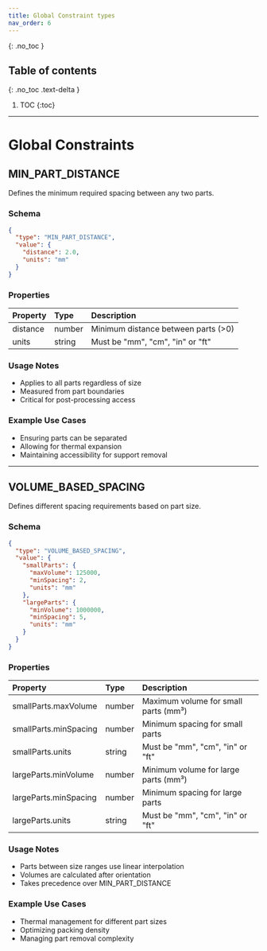 ```yaml
---
title: Global Constraint types
nav_order: 6
---
```


{: .no_toc }

## Table of contents
{: .no_toc .text-delta }

1. TOC
{:toc}

---

# Global Constraints

## MIN_PART_DISTANCE

Defines the minimum required spacing between any two parts.

### Schema
```json
{
  "type": "MIN_PART_DISTANCE",
  "value": {
    "distance": 2.0,
    "units": "mm"
  }
}
```

### Properties

| Property | Type | Description |
|:---------|:-----|:------------|
| distance | number | Minimum distance between parts (>0) |
| units | string | Must be "mm", "cm", "in" or "ft" |

### Usage Notes
- Applies to all parts regardless of size
- Measured from part boundaries
- Critical for post-processing access

### Example Use Cases
- Ensuring parts can be separated
- Allowing for thermal expansion
- Maintaining accessibility for support removal

---

## VOLUME_BASED_SPACING

Defines different spacing requirements based on part size.

### Schema
```json
{
  "type": "VOLUME_BASED_SPACING",
  "value": {
    "smallParts": {
      "maxVolume": 125000,
      "minSpacing": 2,
      "units": "mm"
    },
    "largeParts": {
      "minVolume": 1000000,
      "minSpacing": 5,
      "units": "mm"
    }
  }
}
```

### Properties

| Property | Type | Description |
|:---------|:-----|:------------|
| smallParts.maxVolume | number | Maximum volume for small parts (mm³) |
| smallParts.minSpacing | number | Minimum spacing for small parts |
| smallParts.units | string | Must be "mm", "cm", "in" or "ft" |
| largeParts.minVolume | number | Minimum volume for large parts (mm³) |
| largeParts.minSpacing | number | Minimum spacing for large parts |
| largeParts.units | string | Must be "mm", "cm", "in" or "ft" |

### Usage Notes
- Parts between size ranges use linear interpolation
- Volumes are calculated after orientation
- Takes precedence over MIN_PART_DISTANCE

### Example Use Cases
- Thermal management for different part sizes
- Optimizing packing density
- Managing part removal complexity